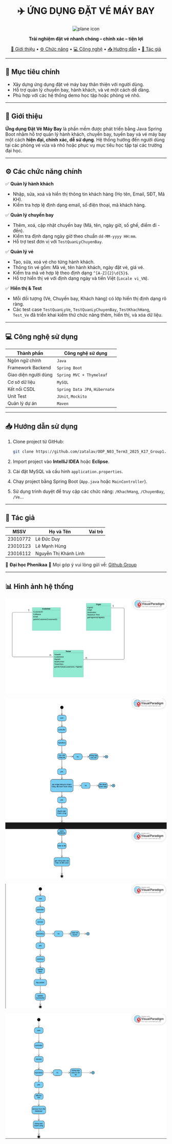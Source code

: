 <h1 align="center">✈️ ỨNG DỤNG ĐẶT VÉ MÁY BAY</h1>

<p align="center">
  <img src="https://cdn-icons-png.flaticon.com/512/34/34627.png" width="100" alt="plane icon" />
</p>

<p align="center"><strong>Trải nghiệm đặt vé nhanh chóng – chính xác – tiện lợi</strong></p>

<p align="center">
  <a href="#giới-thiệu">📘 Giới thiệu</a> • 
  <a href="#chức-năng">⚙️ Chức năng</a> • 
  <a href="#công-nghệ">💻 Công nghệ</a> • 
  <a href="#hướng-dẫn">📥 Hướng dẫn</a> • 
  <a href="#tác-giả">👤 Tác giả</a>
</p>

---

## 🎯 Mục tiêu chính

* Xây dựng ứng dụng đặt vé máy bay thân thiện với người dùng.
* Hỗ trợ quản lý chuyến bay, hành khách, và vé một cách dễ dàng.
* Phù hợp với các hệ thống demo học tập hoặc phòng vé nhỏ.

---

## 📘 Giới thiệu

**Ứng dụng Đặt Vé Máy Bay** là phần mềm được phát triển bằng Java Spring Boot nhằm hỗ trợ quản lý hành khách, chuyến bay, tuyến bay và vé máy bay một cách **hiện đại, chính xác, dễ sử dụng**.
Hệ thống hướng đến người dùng tại các phòng vé vừa và nhỏ hoặc phục vụ mục tiêu học tập tại các trường đại học.

---

## ⚙️ Các chức năng chính <a name="chức-năng"></a>

✅ **Quản lý hành khách**

* Nhập, sửa, xoá và hiển thị thông tin khách hàng (Họ tên, Email, SĐT, Mã KH).
* Kiểm tra hợp lệ định dạng email, số điện thoại, mã khách hàng.

✅ **Quản lý chuyến bay**

* Thêm, xoá, cập nhật chuyến bay (Mã, tên, ngày giờ, số ghế, điểm đi - đến).
* Kiểm tra định dạng ngày giờ theo chuẩn `dd-MM-yyyy HH:mm`.
* Hỗ trợ test đơn vị với `TestQuanLyChuyenBay`.

✅ **Quản lý vé**

* Tạo, sửa, xoá vé cho từng hành khách.
* Thông tin vé gồm: Mã vé, tên hành khách, ngày đặt vé, giá vé.
* Kiểm tra mã vé hợp lệ theo định dạng `^[A-Z]{2}\d{5}$`.
* Hỗ trợ hiển thị vé với định dạng ngày và tiền Việt (`Locale vi_VN`).

✅ **Hiển thị & Test**

* Mỗi đối tượng (Vé, Chuyến bay, Khách hàng) có lớp hiển thị định dạng rõ ràng.
* Các test case `TestQuanLyVe`, `TestQuanLyChuyenBay`, `TestKhachHang`, `Test_Ve` đã triển khai kiểm thử chức năng thêm, hiển thị, và xóa dữ liệu.

---

## 💻 Công nghệ sử dụng <a name="công-nghệ"></a>

| Thành phần           | Công nghệ sử dụng              |
| -------------------- | ------------------------------ |
| Ngôn ngữ chính       | `Java`                         |
| Framework Backend    | `Spring Boot`                  |
| Giao diện người dùng | `Spring MVC + Thymeleaf`       |
| Cơ sở dữ liệu        | `MySQL`                        |
| Kết nối CSDL         | `Spring Data JPA`, `Hibernate` |
| Unit Test            | `JUnit`, `Mockito`             |
| Quản lý dự án        | `Maven`                        |

---

## 📥 Hướng dẫn sử dụng <a name="hướng-dẫn"></a>

1. Clone project từ GitHub:

   ```bash
   git clone https://github.com/zatalav/OOP_N03_Term3_2025_K17_Group1.git
   ```

2. Import project vào **IntelliJ IDEA** hoặc **Eclipse**.

3. Cài đặt MySQL và cấu hình `application.properties`.

4. Chạy project bằng Spring Boot (`App.java` hoặc `MainController`).

5. Sử dụng trình duyệt để truy cập các chức năng: `/KhachHang`, `/ChuyenBay`, `/Ve`...

---

## 👤 Tác giả <a name="tác-giả"></a>

| MSSV     | Họ và Tên             | Vai trò           |
| -------- | --------------------- | ----------------- |
| 23010772 | Lê Đức Duy            |  |
| 23010123 | Lê Mạnh Hùng          |     |
| 23016112 | Nguyễn Thị Khánh Linh |     |

📍 **Đại học Phenikaa**
📧 Mọi góp ý vui lòng gửi về: [Github Group](https://github.com/zatalav/OOP_N03_Term3_2025_K17_Group1.git)

---

## 📊 Hình ảnh hệ thống

![UML Class Diagram](<Ảnh chụp màn hình 2025-05-23 080633.png>)

![Activity Diagram - Thêm](<Ảnh chụp màn hình 2025-05-23 080430.png>)

![Activity Diagram - Sửa](<Ảnh chụp màn hình 2025-05-23 080347-1.png>)

![Activity Diagram - Xóa](<Ảnh chụp màn hình 2025-05-23 080600.png>)

